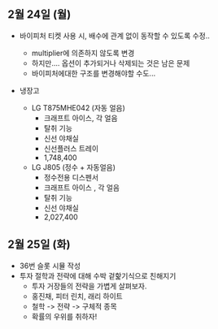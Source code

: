 
## 2월 24일 (월)

- 바이피처 티켓 사용 시, 배수에 관계 없이 동작할 수 있도록 수정..
	- multiplier에 의존하지 않도록 변경
	- 하지만.... 옵션이 추가되거나 삭제되는 것은 남은 문제
	- 바이피처에대한 구조를 변경해야할 수도...

- 냉장고
	- LG T875MHE042 (자동 얼음)
		- 크래프트 아이스, 각 얼음
		- 탈취 기능 
		- 신선 야채실
		- 신선플러스 트레이
		- 1,748,400
	- LG J805 (정수 + 자동얼음)
		- 정수전용 디스펜서
		- 크래프트 아이스 , 각 얼음
		- 탈취 기능
		- 신선 야채실
		- 2,027,400

## 2월 25일 (화)

- 36번 슬롯 시뮬 작성
- 투자 절학과 전략에 대해 수박 겉핥기식으로 친해지기
	- 투자 거장들의 전략을 가볍게 살펴보자.
	- 홍진채, 피터 린치, 래리 하이트
	- 철학 -> 전략 -> 구체적 종목
	- 확률의 우위를 취하자!